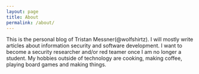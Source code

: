 ```yaml
---
layout: page
title: About
permalink: /about/
---
```


This is the personal blog of Tristan Messner(@wolfshirtz). I will mostly write articles about information security
and software development. I want to become a security researcher and/or red teamer once I am no longer a student.
My hobbies outside of technology are cooking, making coffee, playing board games and making things. 
